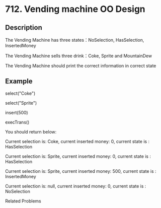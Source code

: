 # 712. Vending machine OO Design

## Description
The Vending Machine has three states：NoSelection, HasSelection, InsertedMoney

The Vending Machine sells three drink：Coke, Sprite and MountainDew

The Vending Machine should print the correct information in correct state

## Example
select("Coke")

select("Sprite")

insert(500)

execTrans()

You should return below:

Current selection is: Coke, current inserted money: 0, current state is : HasSelection

Current selection is: Sprite, current inserted money: 0, current state is : HasSelection

Current selection is: Sprite, current inserted money: 500, current state is : InsertedMoney

Current selection is: null, current inserted money: 0, current state is : NoSelection

Related Problems